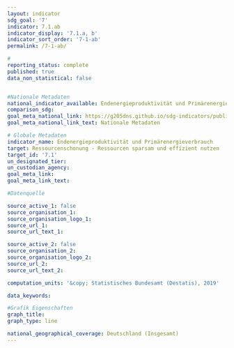 ```yaml
---
layout: indicator                       
sdg_goal: '7'                       
indicator: 7.1.ab                       
indicator_display: '7.1.a, b'                       
indicator_sort_order: '7-1-ab'                       
permalink: /7-1-ab/                       

#                       
reporting_status: complete                       
published: true                       
data_non_statistical: false                       


#Nationale Metadaten                       
national_indicator_available: Endenergieproduktivität und Primärenergieverbrauch                       
comparison_sdg:                       
goal_meta_national_link: https://g205dns.github.io/sdg-indicators/public/MetaDe/7.1.ab.pdf
goal_meta_national_link_text: Nationale Metadaten                       

# Globale Metadaten                       
indicator_name: Endenergieproduktivität und Primärenergieverbrauch                       
target: Ressourcenschonung - Ressourcen sparsam und effizient nutzen                       
target_id: '7.1'                       
un_designated_tier:                        
un_custodian_agency:                        
goal_meta_link:                        
goal_meta_link_text:                        

#Datenquelle                       

source_active_1: false                       
source_organisation_1:                        
source_organisation_logo_1:                        
source_url_1:                        
source_url_text_1:                        

source_active_2: false                       
source_organisation_2:                        
source_organisation_logo_2:                        
source_url_2:                        
source_url_text_2:                        

computation_units: '&copy; Statistisches Bundesamt (Destatis), 2019'                       

data_keywords:                        

#Grafik Eigenschaften                       
graph_title:                        
graph_type: line                       

national_geographical_coverage: Deutschland (Insgesamt)
---
```

